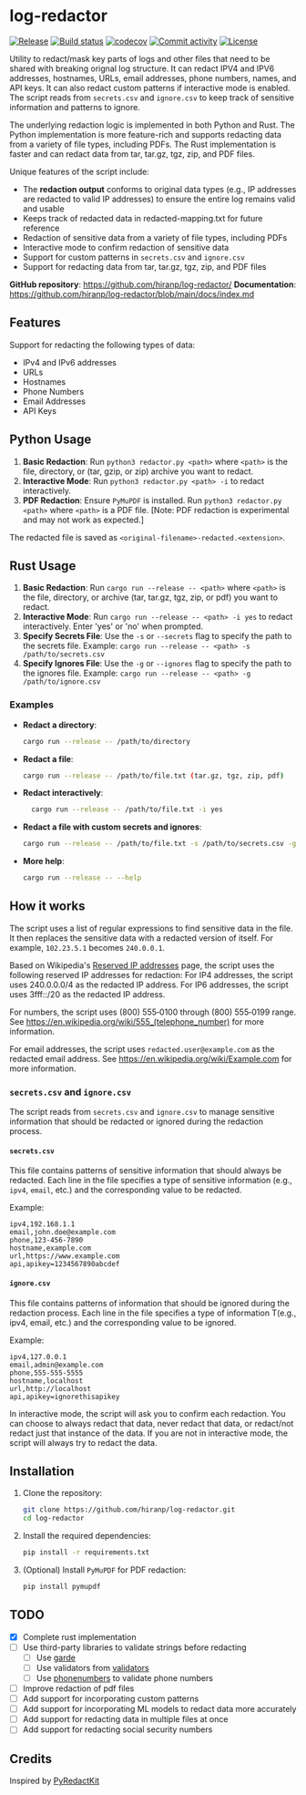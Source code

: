 # log-redactor

[![Release](https://img.shields.io/github/v/release/hiranp/log-redactor)](https://img.shields.io/github/v/release/hiranp/log-redactor)
[![Build status](https://img.shields.io/github/actions/workflow/status/hiranp/log-redactor/CI?branch=main)](https://github.com/hiranp/log-redactor/actions?query=branch%3Amain)
[![codecov](https://codecov.io/gh/hiranp/log-redactor/branch/main/graph/badge.svg)](https://codecov.io/gh/hiranp/log-redactor)
[![Commit activity](https://img.shields.io/github/commit-activity/m/hiranp/log-redactor)](https://img.shields.io/github/commit-activity/m/hiranp/log-redactor)
[![License](https://img.shields.io/badge/License-Apache_2.0-blue.svg)](https://opensource.org/licenses/Apache-2.0)

Utility to redact/mask key parts of logs and other files that need to be shared with breaking orignal log structure.  It can redact IPV4 and IPV6 addresses, hostnames, URLs, email addresses, phone numbers, names, and API keys. It can also redact custom patterns if interactive mode is enabled. The script reads from `secrets.csv` and `ignore.csv` to keep track of sensitive information and patterns to ignore.

The underlying redaction logic is implemented in both Python and Rust. The Python implementation is more feature-rich and supports redacting data from a variety of file types, including PDFs. The Rust implementation is faster and can redact data from tar, tar.gz, tgz, zip, and PDF files.

Unique features of the script include:

- The **redaction output** conforms to original data types (e.g., IP addresses are redacted to valid IP addresses) to ensure the entire log remains valid and usable
- Keeps track of redacted data in redacted-mapping.txt for future reference
- Redaction of sensitive data from a variety of file types, including PDFs
- Interactive mode to confirm redaction of sensitive data
- Support for custom patterns in `secrets.csv` and `ignore.csv`
- Support for redacting data from tar, tar.gz, tgz, zip, and PDF files

**GitHub repository**: <https://github.com/hiranp/log-redactor/>
**Documentation**: <https://github.com/hiranp/log-redactor/blob/main/docs/index.md>

## Features

Support for redacting the following types of data:

- IPv4 and IPv6 addresses
- URLs
- Hostnames
- Phone Numbers
- Email Addresses
- API Keys

## Python Usage

1. **Basic Redaction**: Run `python3 redactor.py <path>` where `<path>` is the file, directory, or (tar, gzip, or zip) archive you want to redact.
2. **Interactive Mode**: Run `python3 redactor.py <path> -i` to redact interactively.
3. **PDF Redaction**: Ensure `PyMuPDF` is installed. Run `python3 redactor.py <path>` where `<path>` is a PDF file. [Note: PDF redaction is experimental and may not work as expected.]

The redacted file is saved as `<original-filename>-redacted.<extension>`.

## Rust Usage

1. **Basic Redaction**: Run `cargo run --release -- <path>` where `<path>` is the file, directory, or archive (tar, tar.gz, tgz, zip, or pdf) you want to redact.
2. **Interactive Mode**: Run `cargo run --release -- <path> -i yes` to redact interactively. Enter 'yes' or 'no' when prompted.
3. **Specify Secrets File**: Use the `-s` or `--secrets` flag to specify the path to the secrets file. Example: `cargo run --release -- <path> -s /path/to/secrets.csv`
4. **Specify Ignores File**: Use the `-g` or `--ignores` flag to specify the path to the ignores file. Example: `cargo run --release -- <path> -g /path/to/ignore.csv`

### Examples

- **Redact a directory**:

  ```sh
  cargo run --release -- /path/to/directory
    ```

- **Redact a file**:

  ```sh
  cargo run --release -- /path/to/file.txt (tar.gz, tgz, zip, pdf)
  ```

- **Redact interactively**:

  ```sh
    cargo run --release -- /path/to/file.txt -i yes
    ```

- **Redact a file with custom secrets and ignores**:

    ```sh
    cargo run --release -- /path/to/file.txt -s /path/to/secrets.csv -g /path/to/ignore.csv
    ```

- **More help**:

  ```sh
  cargo run --release -- --help
  ```

## How it works

The script uses a list of regular expressions to find sensitive data in the file. It then replaces the sensitive data with a redacted version of itself. For example, `102.23.5.1` becomes `240.0.0.1`.

Based on Wikipedia's [Reserved IP addresses](https://en.wikipedia.org/wiki/Reserved_IP_addresses) page, the script uses the following reserved IP addresses for redaction:
For IP4 addresses, the script uses 240.0.0.0/4 as the redacted IP address.
For IP6 addresses, the script uses 3fff::/20 as the redacted IP address.

For numbers, the script uses (800) 555‑0100 through (800) 555‑0199 range. See <https://en.wikipedia.org/wiki/555_(telephone_number)> for more information.

For email addresses, the script uses `redacted.user@example.com` as the redacted email address. See <https://en.wikipedia.org/wiki/Example.com> for more information.

### `secrets.csv` and `ignore.csv`

The script reads from `secrets.csv` and `ignore.csv` to manage sensitive information that should be redacted or ignored during the redaction process.

#### `secrets.csv`

This file contains patterns of sensitive information that should always be redacted. Each line in the file specifies a type of sensitive information (e.g., `ipv4`, `email`, etc.) and the corresponding value to be redacted.

Example:

```csv
ipv4,192.168.1.1
email,john.doe@example.com
phone,123-456-7890
hostname,example.com
url,https://www.example.com
api,apikey=1234567890abcdef
```

#### `ignore.csv`

This file contains patterns of information that should be ignored during the redaction process. Each line in the file specifies a type of information T(e.g., ipv4, email, etc.) and the corresponding value to be ignored.

Example:

```csv
ipv4,127.0.0.1
email,admin@example.com
phone,555-555-5555
hostname,localhost
url,http://localhost
api,apikey=ignorethisapikey
```

In interactive mode, the script will ask you to confirm each redaction. You can choose to always redact that data, never redact that data, or redact/not redact just that instance of the data. If you are not in interactive mode, the script will always try to redact the data.

## Installation

1. Clone the repository:

    ```sh
    git clone https://github.com/hiranp/log-redactor.git
    cd log-redactor
    ```

2. Install the required dependencies:

    ```sh
    pip install -r requirements.txt
    ```

3. (Optional) Install `PyMuPDF` for PDF redaction:

    ```sh
    pip install pymupdf
    ```

## TODO

- [x] Complete rust implementation
- [ ] Use third-party libraries to validate strings before redacting
  - [ ] Use [garde](https://docs.rs/garde/latest/garde/)
  - [ ] Use validators from [validators](https://docs.rs/validators/latest/validators/)
  - [ ] Use [phonenumbers](https://pypi.org/project/phonenumbers/) to validate phone numbers
- [ ] Improve redaction of pdf files
- [ ] Add support for incorporating custom patterns
- [ ] Add support for incorporating ML models to redact data more accurately
- [ ] Add support for redacting data in multiple files at once
- [ ] Add support for redacting social security numbers

## Credits

Inspired by [PyRedactKit](https://github.com/brootware/PyRedactKit)
